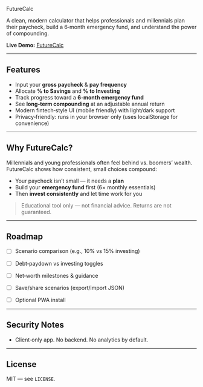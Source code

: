 FutureCalc


A clean, modern calculator that helps professionals and millennials plan their paycheck, build a 6‑month emergency fund, and understand the power of compounding.


**Live Demo:** [FutureCalc](https://mrguato.github.io/futurecalc/)


---


## Features
- Input your **gross paycheck** & **pay frequency**
- Allocate **% to Savings** and **% to Investing**
- Track progress toward a **6‑month emergency fund**
- See **long‑term compounding** at an adjustable annual return
- Modern fintech‑style UI (mobile friendly) with light/dark support
- Privacy‑friendly: runs in your browser only (uses localStorage for convenience)


---


## Why FutureCalc?
Millennials and young professionals often feel behind vs. boomers’ wealth. FutureCalc shows how consistent, small choices compound:
- Your paycheck isn’t small — it needs a **plan**
- Build your **emergency fund** first (6× monthly essentials)
- Then **invest consistently** and let time work for you


> Educational tool only — not financial advice. Returns are not guaranteed.

---


## Roadmap
- [ ] Scenario comparison (e.g., 10% vs 15% investing)
- [ ] Debt‑paydown vs investing toggles
- [ ] Net‑worth milestones & guidance
- [ ] Save/share scenarios (export/import JSON)
- [ ] Optional PWA install


---


## Security Notes
- Client‑only app. No backend. No analytics by default.

---


## License
MIT — see `LICENSE`.
